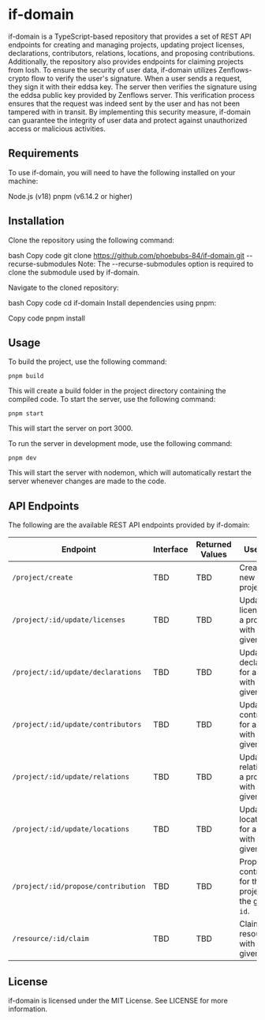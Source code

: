 # if-domain
if-domain is a TypeScript-based repository that provides a set of REST API endpoints for creating and managing projects, updating project licenses, declarations, contributors, relations, locations, and proposing contributions. Additionally, the repository also provides endpoints for claiming projects from losh. To ensure the security of user data, if-domain utilizes Zenflows-crypto flow to verify the user's signature. When a user sends a request, they sign it with their eddsa key. The server then verifies the signature using the eddsa public key provided by Zenflows server. This verification process ensures that the request was indeed sent by the user and has not been tampered with in transit. By implementing this security measure, if-domain can guarantee the integrity of user data and protect against unauthorized access or malicious activities.

## Requirements
To use if-domain, you will need to have the following installed on your machine:

Node.js (v18)
pnpm (v6.14.2 or higher)

## Installation
Clone the repository using the following command:

bash
Copy code
git clone https://github.com/phoebubs-84/if-domain.git --recurse-submodules
Note: The --recurse-submodules option is required to clone the submodule used by if-domain.

Navigate to the cloned repository:

bash
Copy code
cd if-domain
Install dependencies using pnpm:

Copy code
pnpm install
## Usage

To build the project, use the following command:
```
pnpm build
```
This will create a build folder in the project directory containing the compiled code.
To start the server, use the following command:

```
pnpm start
```

This will start the server on port 3000.

To run the server in development mode, use the following command:

```
pnpm dev
```
This will start the server with nodemon, which will automatically restart the server whenever changes are made to the code.

## API Endpoints
The following are the available REST API endpoints provided by if-domain:

| Endpoint                           | Interface                    | Returned Values            | Use Case                                                                                                                           |
| ---------------------------------- | ---------------------------- | -------------------------- | ---------------------------------------------------------------------------------------------------------------------------------- |
| `/project/create`                  | TBD                          | TBD                        | Create a new project.                                                                                                              |
| `/project/:id/update/licenses`     | TBD                          | TBD                        | Update the licenses for a project with the given `id`.                                                                             |
| `/project/:id/update/declarations` | TBD                          | TBD                        | Update the declarations for a project with the given `id`.                                                                         |
| `/project/:id/update/contributors` | TBD                          | TBD                        | Update the contributors for a project with the given `id`.                                                                         |
| `/project/:id/update/relations`    | TBD                          | TBD                        | Update the relations for a project with the given `id`.                                                                            |
| `/project/:id/update/locations`    | TBD                          | TBD                        | Update the locations for a project with the given `id`.                                                                            |
| `/project/:id/propose/contribution`| TBD                          | TBD                        | Propose a contribution for the project with the given `id`.                                                                        |
| `/resource/:id/claim`              | TBD                          | TBD                        | Claim a resource with the given `id`.                                                                                              |


## License
if-domain is licensed under the MIT License. See LICENSE for more information.
